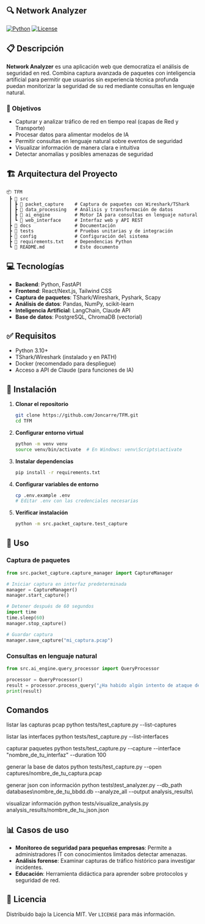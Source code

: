 ## 🔍 Network Analyzer

[![Python](https://img.shields.io/badge/Python-3.10%2B-blue)](https://www.python.org/)
[![License](https://img.shields.io/badge/License-MIT-green)](LICENSE)

## 📋 Descripción
**Network Analyzer** es una aplicación web que democratiza el análisis de seguridad en red. Combina captura avanzada de paquetes con inteligencia artificial para permitir que usuarios sin experiencia técnica profunda puedan monitorizar la seguridad de su red mediante consultas en lenguaje natural.

### 🎯 Objetivos
- Capturar y analizar tráfico de red en tiempo real (capas de Red y Transporte)
- Procesar datos para alimentar modelos de IA
- Permitir consultas en lenguaje natural sobre eventos de seguridad
- Visualizar información de manera clara e intuitiva
- Detectar anomalías y posibles amenazas de seguridad

## 🏗️ Arquitectura del Proyecto

```
📦 TFM
 ┣ 📂 src
 ┃ ┣ 📂 packet_capture    # Captura de paquetes con Wireshark/TShark
 ┃ ┣ 📂 data_processing   # Análisis y transformación de datos
 ┃ ┣ 📂 ai_engine         # Motor IA para consultas en lenguaje natural
 ┃ ┗ 📂 web_interface     # Interfaz web y API REST
 ┣ 📂 docs                # Documentación
 ┣ 📂 tests               # Pruebas unitarias y de integración
 ┣ 📂 config              # Configuración del sistema
 ┣ 📄 requirements.txt    # Dependencias Python
 ┗ 📄 README.md           # Este documento
```

## 💻 Tecnologías

- **Backend**: Python, FastAPI
- **Frontend**: React/Next.js, Tailwind CSS
- **Captura de paquetes**: TShark/Wireshark, Pyshark, Scapy
- **Análisis de datos**: Pandas, NumPy, scikit-learn
- **Inteligencia Artificial**: LangChain, Claude API
- **Base de datos**: PostgreSQL, ChromaDB (vectorial)

## ✅ Requisitos

- Python 3.10+
- TShark/Wireshark (instalado y en PATH)
- Docker (recomendado para despliegue)
- Acceso a API de Claude (para funciones de IA)

## 🚀 Instalación

1. **Clonar el repositorio**
   ```bash
   git clone https://github.com/Joncarre/TFM.git
   cd TFM
   ```

2. **Configurar entorno virtual**
   ```bash
   python -m venv venv
   source venv/bin/activate  # En Windows: venv\Scripts\activate
   ```

3. **Instalar dependencias**
   ```bash
   pip install -r requirements.txt
   ```

4. **Configurar variables de entorno**
   ```bash
   cp .env.example .env
   # Editar .env con las credenciales necesarias
   ```

5. **Verificar instalación**
   ```bash
   python -m src.packet_capture.test_capture
   ```

## 🔧 Uso

### Captura de paquetes
```python
from src.packet_capture.capture_manager import CaptureManager

# Iniciar captura en interfaz predeterminada
manager = CaptureManager()
manager.start_capture()

# Detener después de 60 segundos
import time
time.sleep(60)
manager.stop_capture()

# Guardar captura
manager.save_capture("mi_captura.pcap")
```

### Consultas en lenguaje natural
```python
from src.ai_engine.query_processor import QueryProcessor

processor = QueryProcessor()
result = processor.process_query("¿Ha habido algún intento de ataque de fuerza bruta?")
print(result)
```


## Comandos
listar las capturas pcap
python tests/test_capture.py --list-captures

listar las interfaces
python tests/test_capture.py --list-interfaces

capturar paquetes
python tests/test_capture.py --capture --interface "nombre_de_tu_interfaz" --duration 100

generar la base de datos
python tests/test_capture.py --open captures/nombre_de_tu_captura.pcap

generar json con información
python tests\test_analyzer.py --db_path databases\nombre_de_tu_bbdd.db --analyze_all --output analysis_results\

visualizar información
python tests/visualize_analysis.py analysis_results/nombre_de_tu_json.json

## 📊 Casos de uso

- **Monitoreo de seguridad para pequeñas empresas**: Permite a administradores IT con conocimientos limitados detectar amenazas.
- **Análisis forense**: Examinar capturas de tráfico histórico para investigar incidentes.
- **Educación**: Herramienta didáctica para aprender sobre protocolos y seguridad de red.


## 📝 Licencia

Distribuido bajo la Licencia MIT. Ver `LICENSE` para más información.
